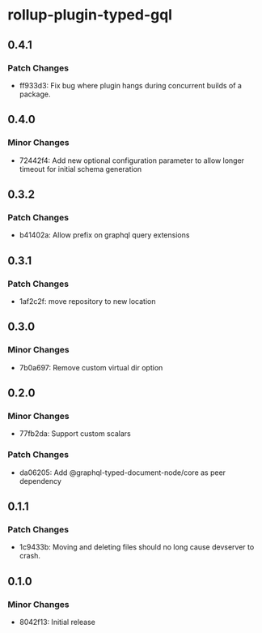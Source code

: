 # rollup-plugin-typed-gql

## 0.4.1

### Patch Changes

- ff933d3: Fix bug where plugin hangs during concurrent builds of a package.

## 0.4.0

### Minor Changes

- 72442f4: Add new optional configuration parameter to allow longer timeout for initial schema generation

## 0.3.2

### Patch Changes

- b41402a: Allow prefix on graphql query extensions

## 0.3.1

### Patch Changes

- 1af2c2f: move repository to new location

## 0.3.0

### Minor Changes

- 7b0a697: Remove custom virtual dir option

## 0.2.0

### Minor Changes

- 77fb2da: Support custom scalars

### Patch Changes

- da06205: Add @graphql-typed-document-node/core as peer dependency

## 0.1.1

### Patch Changes

- 1c9433b: Moving and deleting files should no long cause devserver to crash.

## 0.1.0

### Minor Changes

- 8042f13: Initial release
